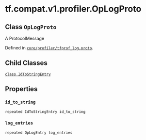 <div itemscope itemtype="http://developers.google.com/ReferenceObject">
<meta itemprop="name" content="tf.compat.v1.profiler.OpLogProto" />
<meta itemprop="path" content="Stable" />
<meta itemprop="property" content="IdToStringEntry"/>
<meta itemprop="property" content="id_to_string"/>
<meta itemprop="property" content="log_entries"/>
</div>

# tf.compat.v1.profiler.OpLogProto

## Class `OpLogProto`

A ProtocolMessage





Defined in [`core/profiler/tfprof_log.proto`](/code/stable/tensorflow/core/profiler/tfprof_log.proto).

<!-- Placeholder for "Used in" -->


## Child Classes
[`class IdToStringEntry`](../../../../tf/compat/v1/profiler/OpLogProto/IdToStringEntry.md)

## Properties

<h3 id="id_to_string"><code>id_to_string</code></h3>

`repeated IdToStringEntry id_to_string`


<h3 id="log_entries"><code>log_entries</code></h3>

`repeated OpLogEntry log_entries`




